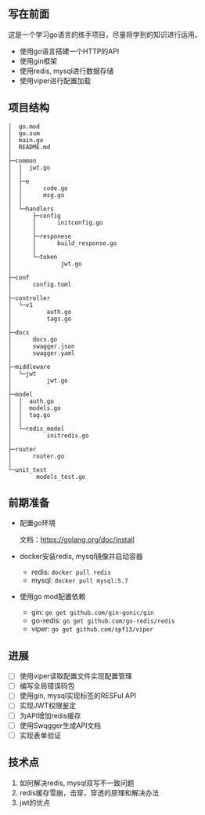 ## 写在前面

这是一个学习go语言的练手项目，尽量将学到的知识进行运用。

- 使用go语言搭建一个HTTP的API
- 使用gin框架
- 使用redis, mysql进行数据存储
- 使用viper进行配置加载

## 项目结构

```
│  go.mod
│  go.sum
│  main.go
│  README.md
│
├─common
│  │  jwt.go
│  │
│  ├─e
│  │      code.go
│  │      msg.go
│  │
│  └─handlers
│      ├─config
│      │      initconfig.go
│      │
│      ├─responese
│      │      build_response.go
│      │
│      └─token
│              jwt.go
│
├─conf
│      config.toml
│
├─controller
│  └─v1
│          auth.go
│          tags.go
│
├─docs
│      docs.go
│      swagger.json
│      swagger.yaml
│
├─middleware
│  └─jwt
│          jwt.go
│
├─model
│  │  auth.go
│  │  models.go
│  │  tag.go
│  │
│  └─redis_model
│          initredis.go
│
├─router
│      router.go
│
└─unit_test
        models_test.go
```



## 前期准备
- 配置go环境

  文档：https://golang.org/doc/install

- docker安装redis, mysql镜像并启动容器
  - redis: `docker pull redis`
  - mysql: `docker pull mysql:5.7`

- 使用go mod配置依赖
  - gin: `go get github.com/gin-gonic/gin`
  - go-redis: `go get github.com/go-redis/redis`
  - viper: `go get github.com/spf13/viper`

## 进展
- [ ] 使用viper读取配置文件实现配置管理
- [ ] 编写全局错误码包
- [ ] 使用gin, mysql实现标签的RESFul API
- [ ] 实现JWT权限鉴定
- [ ] 为API增加redis缓存
- [ ] 使用Swqgger生成API文档
- [ ] 实现表单验证

## 技术点
1. 如何解决redis, mysql双写不一致问题
2. redis缓存雪崩，击穿，穿透的原理和解决办法
3. jwt的优点


